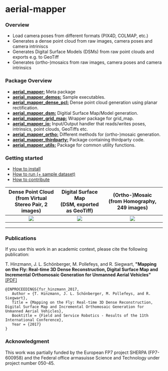 # aerial-mapper

### Overview
- Load camera poses from different formats (PIX4D, COLMAP, etc.)
- Generates a dense point cloud from raw images, camera poses and camera intriniscs
- Generates Digital Surface Models (DSMs) from raw point clouds and exports e.g. to GeoTiff
- Generates (ortho-)mosaics from raw images, camera poses and camera intrinsics


### Package Overview
- [**aerial_mapper:**](https://github.com/ethz-asl/aerial_mapper/tree/master/aerial_mapper) Meta package
- [**aerial_mapper_demos:**](https://github.com/ethz-asl/aerial_mapper/tree/master/aerial_mapper_demos) Sample executables.
- [**aerial_mapper_dense_pcl:**](https://github.com/ethz-asl/aerial_mapper/tree/master/aerial_mapper_dense_pcl) Dense point cloud generation using planar rectification.
- [**aerial_mapper_dsm:**](https://github.com/ethz-asl/aerial_mapper/tree/master/aerial_mapper_dsm) Digitial Surface Map/Model generation.
- [**aerial_mapper_grid_map:**](https://github.com/ethz-asl/aerial_mapper/tree/master/aerial_mapper_grid_map) Wrapper package for grid_map.
- [**aerial_mapper_io:**](https://github.com/ethz-asl/aerial_mapper/tree/master/aerial_mapper_io) Input/Output handler that reads/writes poses, intrinsics, point clouds, GeoTiffs etc.
- [**aerial_mapper_ortho:**](https://github.com/ethz-asl/aerial_mapper/tree/master/aerial_mapper_ortho) Different methods for (ortho-)mosaic generation.
- [**aerial_mapper_thirdparty:**](https://github.com/ethz-asl/aerial_mapper/tree/master/aerial_mapper_thirdparty) Package containing thirdparty code.
- [**aerial_mapper_utils:**](https://github.com/ethz-asl/aerial_mapper/tree/master/aerial_mapper_utils) Package for common utility functions.

### Getting started
- [How to install](https://github.com/ethz-asl/aerial_mapper/wiki/How-to-install)
- [How to run (+ sample dataset)](https://github.com/ethz-asl/aerial_mapper/wiki/How-to-run)
- [How to contribute](https://github.com/ethz-asl/aerial_mapper/wiki/How-to-contribute)

Dense Point Cloud <br> (from Virtual Stereo Pair, 2 images) | Digital Surface Map <br> (DSM, exported as GeoTiff) | (Ortho-)Mosaic <br> (from Homography, 249 images) |
:---: | :---: | :---: |
![](https://github.com/ethz-asl/aerial_mapper/wiki/dense_preview.png) | ![](https://github.com/ethz-asl/aerial_mapper/wiki/dsm_preview.png)| ![](https://github.com/ethz-asl/aerial_mapper/wiki/ortho_preview.png) | [![]

<hr>

### Publications
If you use this work in an academic context, please cite the following publication:

T. Hinzmann, J. L. Schönberger, M. Pollefeys, and R. Siegwart, **"Mapping on the Fly: Real-time 3D Dense Reconstruction, Digital Surface Map and Incremental Orthomosaic Generation for Unmanned Aerial Vehicles"** [[PDF]](http://www.timohinzmann.com/publications/fsr_2017_hinzmann.pdf)

```
@INPROCEEDINGS{fsr_hinzmann_2017,
   Author = {T. Hinzmann, J. L. Schönberger, M. Pollefeys, and R. Siegwart},
   Title = {Mapping on the Fly: Real-time 3D Dense Reconstruction, Digital Surface Map and Incremental Orthomosaic Generation for Unmanned Aerial Vehicles},
   Booktitle = {Field and Service Robotics - Results of the 11th International Conference},
   Year = {2017}
}
```
### Acknowledgment
This work was partially funded by the European FP7 project SHERPA (FP7-600958) and the Federal office armasuisse Science and Technology under project number 050-45.


